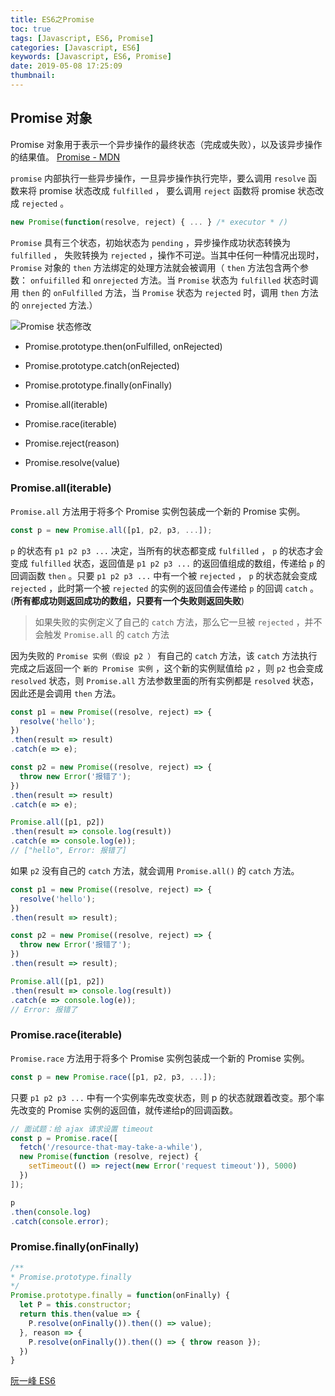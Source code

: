 ```yaml
---
title: ES6之Promise
toc: true
tags: [Javascript, ES6, Promise]
categories: [Javascript, ES6]
keywords: [Javascript, ES6, Promise]
date: 2019-05-08 17:25:09
thumbnail:
---
```


## Promise 对象

Promise 对象用于表示一个异步操作的最终状态（完成或失败），以及该异步操作的结果值。 [Promise - MDN](https://developer.mozilla.org/zh-CN/docs/Web/JavaScript/Reference/Global_Objects/Promise)

<!-- more -->

`promise` 内部执行一些异步操作，一旦异步操作执行完毕，要么调用 `resolve` 函数来将 promise 状态改成 `fulfilled` ， 要么调用 `reject` 函数将 promise 状态改成 `rejected` 。 

```js
new Promise(function(resolve, reject) { ... } /* executor * /)
```

`Promise` 具有三个状态，初始状态为 `pending` ，异步操作成功状态转换为 `fulfilled` ， 失败转换为 `rejected` ，操作不可逆。当其中任何一种情况出现时， `Promise` 对象的 `then` 方法绑定的处理方法就会被调用（ `then` 方法包含两个参数： `onfuifilled` 和 `onrejected` 方法。当 `Promise` 状态为 `fulfilled` 状态时调用 `then` 的 `onFulfilled` 方法，当 `Promise` 状态为 `rejected` 时，调用 `then` 方法的 `onrejected` 方法.）

![Promise 状态修改](https://mdn.mozillademos.org/files/8633/promises.png)

* Promise.prototype.then(onFulfilled, onRejected)
* Promise.prototype.catch(onRejected)
* Promise.prototype.finally(onFinally)

* Promise.all(iterable)
* Promise.race(iterable)
* Promise.reject(reason)
* Promise.resolve(value)

### Promise.all(iterable)

`Promise.all` 方法用于将多个 Promise 实例包装成一个新的 Promise 实例。

```js
const p = new Promise.all([p1, p2, p3, ...]);
```

`p` 的状态有 `p1 p2 p3 ...` 决定，当所有的状态都变成 `fulfilled` ， `p` 的状态才会变成 `fulfilled` 状态，返回值是 `p1 p2 p3 ...` 的返回值组成的数组，传递给 `p` 的回调函数 `then` 。只要 `p1 p2 p3 ...` 中有一个被 `rejected` ， `p` 的状态就会变成 `rejected` ，此时第一个被 `rejected` 的实例的返回值会传递给 `p` 的回调 `catch` 。(**所有都成功则返回成功的数组，只要有一个失败则返回失败**)

> 如果失败的实例定义了自己的 `catch` 方法，那么它一旦被 `rejected` ，并不会触发 `Promise.all` 的 `catch` 方法

因为失败的 `Promise 实例（假设 p2 ）` 有自己的 `catch` 方法，该 `catch` 方法执行完成之后返回一个 `新的 Promise 实例` ，这个新的实例赋值给 `p2` ，则 `p2` 也会变成 `resolved` 状态，则 `Promise.all` 方法参数里面的所有实例都是 `resolved` 状态，因此还是会调用 `then` 方法。

```js
const p1 = new Promise((resolve, reject) => {
  resolve('hello');
})
.then(result => result)
.catch(e => e);

const p2 = new Promise((resolve, reject) => {
  throw new Error('报错了');
})
.then(result => result)
.catch(e => e);

Promise.all([p1, p2])
.then(result => console.log(result))
.catch(e => console.log(e));
// ["hello", Error: 报错了]
```

如果 `p2` 没有自己的 `catch` 方法，就会调用 `Promise.all()` 的 `catch` 方法。

```js
const p1 = new Promise((resolve, reject) => {
  resolve('hello');
})
.then(result => result);

const p2 = new Promise((resolve, reject) => {
  throw new Error('报错了');
})
.then(result => result);

Promise.all([p1, p2])
.then(result => console.log(result))
.catch(e => console.log(e));
// Error: 报错了
```

### Promise.race(iterable)

`Promise.race` 方法用于将多个 Promise 实例包装成一个新的 Promise 实例。

```js
const p = new Promise.race([p1, p2, p3, ...]);
```

只要 `p1 p2 p3 ...` 中有一个实例率先改变状态，则 p 的状态就跟着改变。那个率先改变的 Promise 实例的返回值，就传递给p的回调函数。

```js
// 面试题：给 ajax 请求设置 timeout
const p = Promise.race([
  fetch('/resource-that-may-take-a-while'),
  new Promise(function (resolve, reject) {
    setTimeout(() => reject(new Error('request timeout')), 5000)
  })
]);

p
.then(console.log)
.catch(console.error);
```

### Promise.finally(onFinally)

```js
/**
* Promise.prototype.finally
*/
Promise.prototype.finally = function(onFinally) {
  let P = this.constructor;
  return this.then(value => {
    P.resolve(onFinally()).then(() => value);
  }, reason => {
    P.resolve(onFinally()).then(() => { throw reason });
  })
}
```

[阮一峰 ES6](http://es6.ruanyifeng.com/#docs/promise#Promise-try)